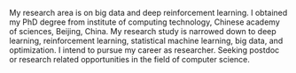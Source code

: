 My research area is on big data and deep reinforcement learning. I obtained my PhD degree from institute of computing technology, Chinese academy of sciences, Beijing, China. My research study is narrowed down to deep learning, reinforcement learning, statistical machine learning, big data, and optimization. I intend to pursue my career as researcher. Seeking postdoc or research related opportunities in the field of computer science.
